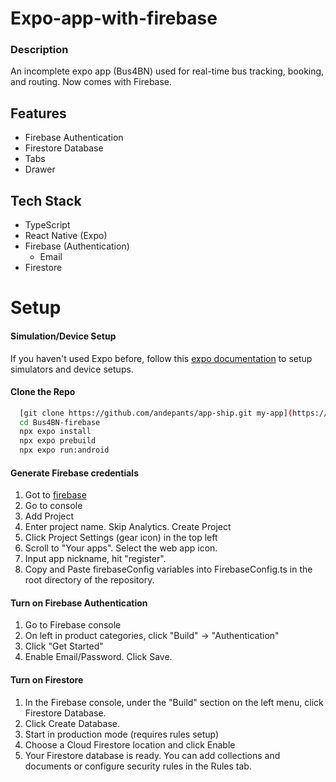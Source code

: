 # Expo-app-with-firebase

### Description

An incomplete expo app (Bus4BN) used for real-time bus tracking, booking, and routing. Now comes with Firebase.

## Features

- Firebase Authentication
- Firestore Database
- Tabs
- Drawer

## Tech Stack

- TypeScript
- React Native (Expo)
- Firebase (Authentication)
  - Email
- Firestore

# Setup
#### Simulation/Device Setup
If you haven't used Expo before, follow this [expo documentation](https://docs.expo.dev/get-started/set-up-your-environment/?platform=ios&device=simulated&mode=development-build) to setup simulators and device setups.

#### Clone the Repo
```bash
  [git clone https://github.com/andepants/app-ship.git my-app](https://github.com/Ka1zen23/Expo-app-with-firebase.git)
  cd Bus4BN-firebase
  npx expo install
  npx expo prebuild
  npx expo run:android
```

#### Generate Firebase credentials
1. Got to [firebase](https://firebase.google.com/)
2. Go to console
3. Add Project
4. Enter project name. Skip Analytics. Create Project
5. Click Project Settings (gear icon) in the top left
6. Scroll to "Your apps". Select the web app icon.
7. Input app nickname, hit "register".
8. Copy and Paste firebaseConfig variables into FirebaseConfig.ts in the root directory of the repository.

#### Turn on Firebase Authentication
1. Go to Firebase console
2. On left in product categories, click "Build" -> "Authentication"
3. Click "Get Started"
4. Enable Email/Password. Click Save.

#### Turn on Firestore
1. In the Firebase console, under the "Build" section on the left menu, click Firestore Database.
2. Click Create Database.
3. Start in production mode (requires rules setup)
4. Choose a Cloud Firestore location and click Enable
5. Your Firestore database is ready. You can add collections and documents or configure security rules in the Rules tab.
